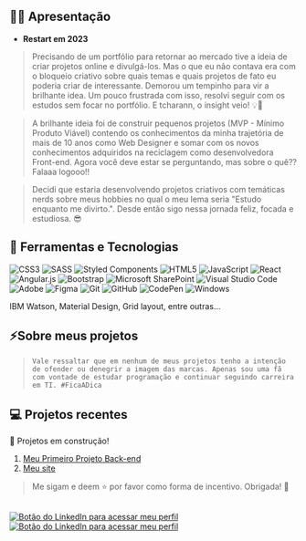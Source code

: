 ## :woman_technologist: Apresentação 
- **Restart em 2023**
> Precisando de um portfólio para retornar ao mercado tive a ideia de criar projetos online e divulgá-los. Mas o que eu não contava era com o bloqueio criativo sobre quais temas e quais projetos de fato eu poderia criar de interessante. Demorou um tempinho para vir a brilhante idea. Um pouco frustrada com isso, resolvi seguir com os estudos sem focar no portfólio. E tcharann, o insight veio! 💡🙌

> A brilhante ideia foi de construir pequenos projetos (MVP - Mínimo Produto Viável) contendo os conhecimentos da minha trajetória de mais de 10 anos como Web Designer e somar com os novos conhecimentos adquiridos na reciclagem como desenvolvedora Front-end. Agora você deve estar se perguntando, mas sobre o quê?? Falaaa logooo!!

> Decidi que estaria desenvolvendo projetos criativos com temáticas nerds sobre meus hobbies no qual o meu lema seria "Estudo enquanto me divirto.". Desde então sigo nessa jornada feliz, focada e estudiosa. 😎

## :brain: Ferramentas e Tecnologias
![CSS3](https://img.shields.io/badge/css3-%231572B6.svg?logo=css3&logoColor=white)
![SASS](https://img.shields.io/badge/SASS-hotpink.svg?logo=SASS&logoColor=white)
![Styled Components](https://img.shields.io/badge/styled--components-DB7093?logo=styled-components&logoColor=white)
![HTML5](https://img.shields.io/badge/html5-%23E34F26.svg?logo=html5&logoColor=white)
![JavaScript](https://img.shields.io/badge/javascript-%23323330.svg?logo=javascript&logoColor=%23F7DF1E)
![React](https://img.shields.io/badge/react-%2320232a.svg?logo=react&logoColor=%2361DAFB)
![Angular.js](https://img.shields.io/badge/angular.js-%23E23237.svg?logo=angularjs&logoColor=white)
![Bootstrap](https://img.shields.io/badge/bootstrap-%23563D7C.svg?logo=bootstrap&logoColor=white)
![Microsoft SharePoint ](https://img.shields.io/badge/Microsoft_SharePoint-0078D4?logo=microsoft-sharepoint&logoColor=white)
![Visual Studio Code](https://img.shields.io/badge/Visual%20Studio%20Code-0078d7.svg?logo=visual-studio-code&logoColor=white)
![Adobe](https://img.shields.io/badge/adobe-%23FF0000.svg?logo=adobe&logoColor=white)
![Figma](https://img.shields.io/badge/figma-%23F24E1E.svg?logo=figma&logoColor=white)
![Git](https://img.shields.io/badge/git-%23F05033.svg?logo=git&logoColor=white)
![GitHub](https://img.shields.io/badge/github-%23121011.svg?logo=github&logoColor=white)
![CodePen](https://img.shields.io/badge/Codepen-000000?logo=codepen&logoColor=white)
![Windows](https://img.shields.io/badge/Windows-0078D6?logo=windows&logoColor=white)
<p>IBM Watson, Material Design, Grid layout, entre outras...</p>

## :zap:Sobre meus projetos
> `Vale ressaltar que em nenhum de meus projetos tenho a intenção de ofender ou denegrir a imagem das marcas. Apenas sou uma fã com vontade de estudar programação e continuar seguindo carreira em TI. #FicaADica`

## :computer: Projetos recentes
:construction: Projetos em construção!
1. [Meu Primeiro Projeto Back-end](https://github.com/hyngridg/meu-primeiro-proj-back.git)
2. [Meu site](https://github.com/hyngridg/meu-site.git)

> Me sigam e deem :star: por favor como forma de incentivo. Obrigada! :sparkling_heart:

## 

<div> 
  <a href="https://www.linkedin.com/in/hyngrid-soares" target="_blank"><img src="https://img.shields.io/badge/-LinkedIn-%230077B5?style=for-the-badge&logo=linkedin&logoColor=white" alt="Botão do LinkedIn para acessar meu perfil"></a> 
  <a href="https://codepen.io/HyngridG" target="_blank"><img src="https://img.shields.io/badge/Codepen-000000?style=for-the-badge&logo=codepen&logoColor=white" alt="Botão do LinkedIn para acessar meu perfil"></a>
</div>

